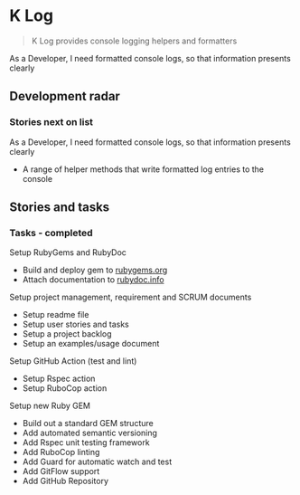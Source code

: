 # K Log

> K Log provides console logging helpers and formatters

As a Developer, I need formatted console logs, so that information presents clearly

## Development radar

### Stories next on list

As a Developer, I need formatted console logs, so that information presents clearly

- A range of helper methods that write formatted log entries to the console

## Stories and tasks

### Tasks - completed

Setup RubyGems and RubyDoc

- Build and deploy gem to [rubygems.org](https://rubygems.org/gems/k_log)
- Attach documentation to [rubydoc.info](https://rubydoc.info/github/to-do-/k_log/master)

Setup project management, requirement and SCRUM documents

- Setup readme file
- Setup user stories and tasks
- Setup a project backlog
- Setup an examples/usage document

Setup GitHub Action (test and lint)

- Setup Rspec action
- Setup RuboCop action

Setup new Ruby GEM

- Build out a standard GEM structure
- Add automated semantic versioning
- Add Rspec unit testing framework
- Add RuboCop linting
- Add Guard for automatic watch and test
- Add GitFlow support
- Add GitHub Repository

